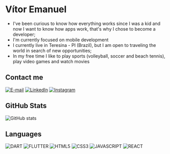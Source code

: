 # Vítor Emanuel
- I've been curious to know how everything works since I was a kid and now I want to know how apps work, that's why I chose to become a developer;
- I'm currently focused on mobile development
- I currently live in Teresina - PI (Brazil), but I am open to traveling the world in search of new opportunities;
- In my free time I like to play sports (volleyball, soccer and beach tennis), play video games and watch movies

## Contact me

[![E-mail](https://img.shields.io/badge/-Email-000?style=for-the-badge&logo=microsoft-outlook&logoColor=87CEEB&color:FFF)](mailto:vitoremanuel.dev@gmail.com)
[![LinkedIn](https://img.shields.io/badge/-LinkedIn-000?style=for-the-badge&logo=linkedin&logoColor=87CEEB&color:FFF)](https://www.linkedin.com/in/vitoremanuel-dev/)
[![Instagram](https://img.shields.io/badge/-Instagram-000?style=for-the-badge&logo=instagram&logoColor=87CEEB&color:FFF)](https://www.instagram.com/vitor.e_/)

## GitHub Stats
![GitHub stats](https://github-readme-stats-git-masterrstaa-rickstaa.vercel.app/api?username=vitoremanuel-dev&hide_title=true&show_icons=true&include_all_commits=false&count_private=true&line_height=25&hide=issues&bg_color=000&title_color=87CEEB&text_color=FFF&border_radius=3&border_color=87CEEB&icon_color=87CEEB&theme=jolly)

## Languages

![DART](https://img.shields.io/badge/Dart-0175C2?style=for-the-badge&logo=dart&logoColor=white)
![FLUTTER](https://img.shields.io/badge/Flutter-02569B?style=for-the-badge&logo=flutter&logoColor=white)
![HTML5](https://img.shields.io/badge/HTML5-E34F26?style=for-the-badge&logo=html5&logoColor=white)
![CSS3](https://img.shields.io/badge/CSS3-1572B6?style=for-the-badge&logo=css3&logoColor=white)
![JAVASCRIPT](https://img.shields.io/badge/JavaScript-323330?style=for-the-badge&logo=javascript&logoColor=F7DF1E)
![REACT](https://img.shields.io/badge/React-20232A?style=for-the-badge&logo=react&logoColor=61DAFB)
